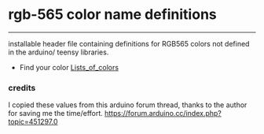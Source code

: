 # rgb-565 color name definitions

------------------

installable header file containing definitions for RGB565 colors not defined in the arduino/ teensy libraries. 

* Find your color [Lists_of_colors](https://en.wikipedia.org/wiki/Lists_of_colors)

### credits 
I copied these values from this arduino forum thread, thanks to the author for saving me the time/effort.
https://forum.arduino.cc/index.php?topic=451297.0
